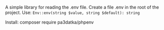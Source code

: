 A simple library for reading the .env file. Create a file .env in the root of the project. 
Use: `Env::env(string $value, string $default): string`

Install: composer require pa3datka/phpenv
